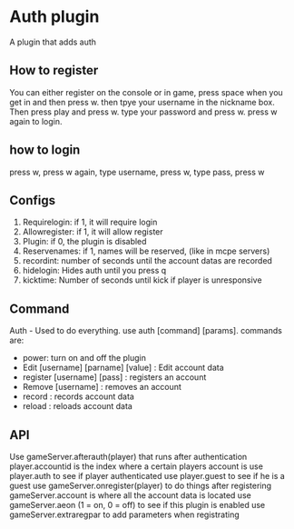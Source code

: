 # Auth plugin
A plugin that adds auth

## How to register
You can either register on the console or in game, press space when you get in and then press w. then tpye your username in the nickname box. Then press play and press w. type your password and press w. press w again to login.

## how to login
press w, press w again, type username, press w, type pass, press w

## Configs
 1. Requirelogin: if 1, it will require login
 2. Allowregister: if 1, it will allow register
 3. Plugin: if 0, the plugin is disabled
 4. Reservenames: if 1, names will be reserved, (like in mcpe servers)
 5. recordint: number of seconds until the account datas are recorded
 6. hidelogin: Hides auth until you press q
 7. kicktime: Number of seconds until kick if player is unresponsive

## Command
Auth - Used to do everything. use auth [command] [params]. commands are:

 * power: turn on and off the plugin
 * Edit [username] [parname] [value] : Edit account data
 * register [username] [pass] : registers an account
 * Remove [username] : removes an account
 * record : records account data
 * reload : reloads account data

## API

Use gameServer.afterauth(player) that runs after authentication
player.accountid is the index where a certain players account is
use player.auth to see if player authenticated
use player.guest to see if he is a guest
use gameServer.onregister(player) to do things after registering
gameServer.account is where all the account data is located
use gameServer.aeon (1 = on, 0 = off) to see if this plugin is enabled
use gameServer.extraregpar to add  parameters when registrating
